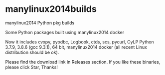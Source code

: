 # manylinux2014builds
manylinux2014 Python pkg builds

Some Python packages built using manylinux2014 docker

Now it includes cvxpy, pyodbc, Logbook, ctds, scs, pycurl, CyLP Python 3.7.9, 3.8.6 (gcc 9.3.1), 64 bit, manylinux2014 docker (all recent Linux distribution should be ok).

Please find the download link in Releases section. If you like these binaries, please click Star, Thanks!
